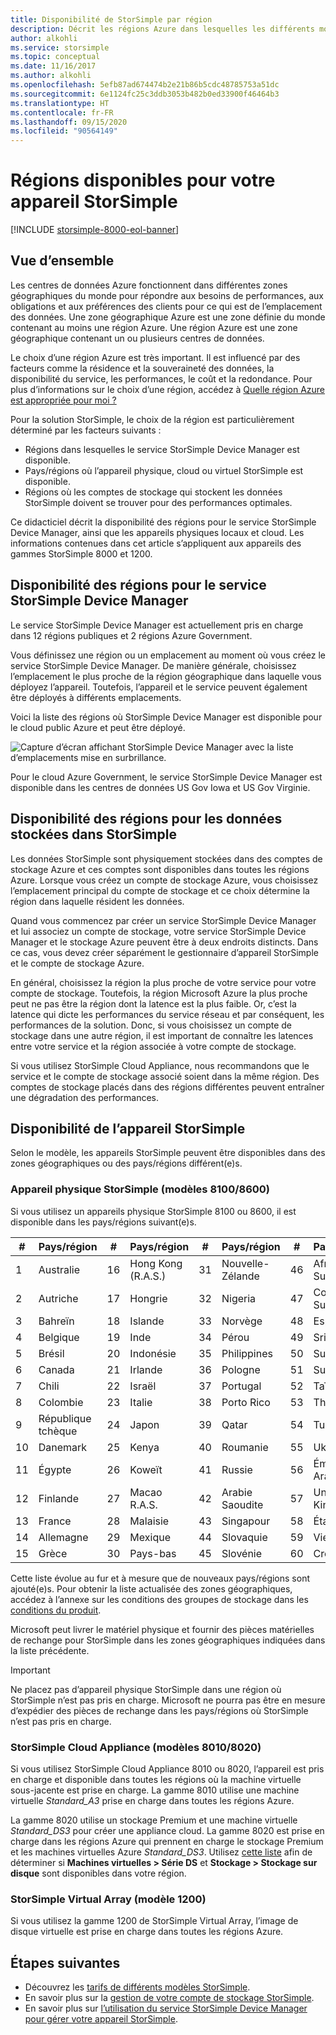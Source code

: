 ```yaml
---
title: Disponibilité de StorSimple par région
description: Décrit les régions Azure dans lesquelles les différents modèles d’appareil StorSimple sont disponibles.
author: alkohli
ms.service: storsimple
ms.topic: conceptual
ms.date: 11/16/2017
ms.author: alkohli
ms.openlocfilehash: 5efb87ad674474b2e21b86b5cdc48785753a51dc
ms.sourcegitcommit: 6e1124fc25c3ddb3053b482b0ed33900f46464b3
ms.translationtype: HT
ms.contentlocale: fr-FR
ms.lasthandoff: 09/15/2020
ms.locfileid: "90564149"
---
```

# <a name="available-regions-for-your-storsimple"></a>Régions disponibles pour votre appareil StorSimple

[!INCLUDE [storsimple-8000-eol-banner](../../includes/storsimple-8000-eol-banner.md)]

## <a name="overview"></a>Vue d’ensemble

Les centres de données Azure fonctionnent dans différentes zones géographiques du monde pour répondre aux besoins de performances, aux obligations et aux préférences des clients pour ce qui est de l’emplacement des données. Une zone géographique Azure est une zone définie du monde contenant au moins une région Azure. Une région Azure est une zone géographique contenant un ou plusieurs centres de données.

Le choix d’une région Azure est très important. Il est influencé par des facteurs comme la résidence et la souveraineté des données, la disponibilité du service, les performances, le coût et la redondance. Pour plus d’informations sur le choix d’une région, accédez à [Quelle région Azure est appropriée pour moi ?](https://azure.microsoft.com/overview/datacenters/how-to-choose/)

Pour la solution StorSimple, le choix de la région est particulièrement déterminé par les facteurs suivants :

- Régions dans lesquelles le service StorSimple Device Manager est disponible.
- Pays/régions où l’appareil physique, cloud ou virtuel StorSimple est disponible.
- Régions où les comptes de stockage qui stockent les données StorSimple doivent se trouver pour des performances optimales.

Ce didacticiel décrit la disponibilité des régions pour le service StorSimple Device Manager, ainsi que les appareils physiques locaux et cloud. Les informations contenues dans cet article s’appliquent aux appareils des gammes StorSimple 8000 et 1200.

## <a name="region-availability-for-storsimple-device-manager-service"></a>Disponibilité des régions pour le service StorSimple Device Manager

Le service StorSimple Device Manager est actuellement pris en charge dans 12 régions publiques et 2 régions Azure Government.

Vous définissez une région ou un emplacement au moment où vous créez le service StorSimple Device Manager. De manière générale, choisissez l’emplacement le plus proche de la région géographique dans laquelle vous déployez l’appareil. Toutefois, l’appareil et le service peuvent également être déployés à différents emplacements.

Voici la liste des régions où StorSimple Device Manager est disponible pour le cloud public Azure et peut être déployé.

![Capture d’écran affichant StorSimple Device Manager avec la liste d’emplacements mise en surbrillance.](./media/storsimple-region/storsimple-device-manager-service-regions.png)

Pour le cloud Azure Government, le service StorSimple Device Manager est disponible dans les centres de données US Gov Iowa et US Gov Virginie.

## <a name="region-availability-for-data-stored-in-storsimple"></a>Disponibilité des régions pour les données stockées dans StorSimple

Les données StorSimple sont physiquement stockées dans des comptes de stockage Azure et ces comptes sont disponibles dans toutes les régions Azure. Lorsque vous créez un compte de stockage Azure, vous choisissez l’emplacement principal du compte de stockage et ce choix détermine la région dans laquelle résident les données.

Quand vous commencez par créer un service StorSimple Device Manager et lui associez un compte de stockage, votre service StorSimple Device Manager et le stockage Azure peuvent être à deux endroits distincts. Dans ce cas, vous devez créer séparément le gestionnaire d’appareil StorSimple et le compte de stockage Azure.

En général, choisissez la région la plus proche de votre service pour votre compte de stockage. Toutefois, la région Microsoft Azure la plus proche peut ne pas être la région dont la latence est la plus faible. Or, c’est la latence qui dicte les performances du service réseau et par conséquent, les performances de la solution. Donc, si vous choisissez un compte de stockage dans une autre région, il est important de connaître les latences entre votre service et la région associée à votre compte de stockage.

Si vous utilisez StorSimple Cloud Appliance, nous recommandons que le service et le compte de stockage associé soient dans la même région. Des comptes de stockage placés dans des régions différentes peuvent entraîner une dégradation des performances.

## <a name="availability-of-storsimple-device"></a>Disponibilité de l’appareil StorSimple

Selon le modèle, les appareils StorSimple peuvent être disponibles dans des zones géographiques ou des pays/régions différent(e)s.

### <a name="storsimple-physical-device-models-81008600"></a>Appareil physique StorSimple (modèles 8100/8600)

Si vous utilisez un appareils physique StorSimple 8100 ou 8600, il est disponible dans les pays/régions suivant(e)s.

| #  | Pays/région        | #  | Pays/région     | #  | Pays/région      | #  | Pays/région             |
|----|-----------------------|----|--------------------|----|---------------------|----|----------------------------|
| 1  | Australie             | 16 | Hong Kong (R.A.S.)      | 31 | Nouvelle-Zélande         | 46 | Afrique du Sud               |
| 2  | Autriche               | 17 | Hongrie            | 32 | Nigeria             | 47 | Corée du Sud                |
| 3  | Bahreïn               | 18 | Islande            | 33 | Norvège              | 48 | Espagne                      |
| 4  | Belgique               | 19 | Inde              | 34 | Pérou                | 49 | Sri Lanka                  |
| 5  | Brésil                | 20 | Indonésie          | 35 | Philippines         | 50 | Suède                     |
| 6  | Canada                | 21 | Irlande            | 36 | Pologne              | 51 | Suisse                |
| 7  | Chili                 | 22 | Israël             | 37 | Portugal            | 52 | Taïwan                     |
| 8  | Colombie              | 23 | Italie              | 38 | Porto Rico         | 53 | Thaïlande                   |
| 9  | République tchèque        | 24 | Japon              | 39 | Qatar               | 54 | Turquie                     |
| 10 | Danemark               | 25 | Kenya              | 40 | Roumanie             | 55 | Ukraine                    |
| 11 | Égypte                 | 26 | Koweït             | 41 | Russie              | 56 | Émirats Arabes Unis       |
| 12 | Finlande               | 27 | Macao R.A.S.          | 42 | Arabie Saoudite        | 57 | United Kingdom             |
| 13 | France                | 28 | Malaisie           | 43 | Singapour           | 58 | États-Unis              |
| 14 | Allemagne               | 29 | Mexique             | 44 | Slovaquie            | 59 | Vietnam                    |
| 15 | Grèce                | 30 | Pays-bas        | 45 | Slovénie            | 60 | Croatie                    |

Cette liste évolue au fur et à mesure que de nouveaux pays/régions sont ajouté(e)s. Pour obtenir la liste actualisée des zones géographiques, accédez à l’annexe sur les conditions des groupes de stockage dans les [conditions du produit](https://www.microsoft.com/en-us/licensing/product-licensing/products).

Microsoft peut livrer le matériel physique et fournir des pièces matérielles de rechange pour StorSimple dans les zones géographiques indiquées dans la liste précédente.

> [!IMPORTANT]
> Ne placez pas d’appareil physique StorSimple dans une région où StorSimple n’est pas pris en charge. Microsoft ne pourra pas être en mesure d’expédier des pièces de rechange dans les pays/régions où StorSimple n’est pas pris en charge.

### <a name="storsimple-cloud-appliance-models-80108020"></a>StorSimple Cloud Appliance (modèles 8010/8020)

Si vous utilisez StorSimple Cloud Appliance 8010 ou 8020, l’appareil est pris en charge et disponible dans toutes les régions où la machine virtuelle sous-jacente est prise en charge. La gamme 8010 utilise une machine virtuelle _Standard_A3_ prise en charge dans toutes les régions Azure.

La gamme 8020 utilise un stockage Premium et une machine virtuelle _Standard_DS3_ pour créer une appliance cloud. La gamme 8020 est prise en charge dans les régions Azure qui prennent en charge le stockage Premium et les machines virtuelles Azure _Standard_DS3_. Utilisez [cette liste](https://azure.microsoft.com/regions/services/) afin de déterminer si **Machines virtuelles > Série DS** et **Stockage > Stockage sur disque** sont disponibles dans votre région.

### <a name="storsimple-virtual-array-model-1200"></a>StorSimple Virtual Array (modèle 1200)

Si vous utilisez la gamme 1200 de StorSimple Virtual Array, l’image de disque virtuelle est prise en charge dans toutes les régions Azure.

## <a name="next-steps"></a>Étapes suivantes

* Découvrez les [tarifs de différents modèles StorSimple](https://azure.microsoft.com/pricing/calculator/#storsimple2).
* En savoir plus sur la [gestion de votre compte de stockage StorSimple](storsimple-8000-manage-storage-accounts.md).
* En savoir plus sur [l’utilisation du service StorSimple Device Manager pour gérer votre appareil StorSimple](storsimple-8000-manager-service-administration.md).
